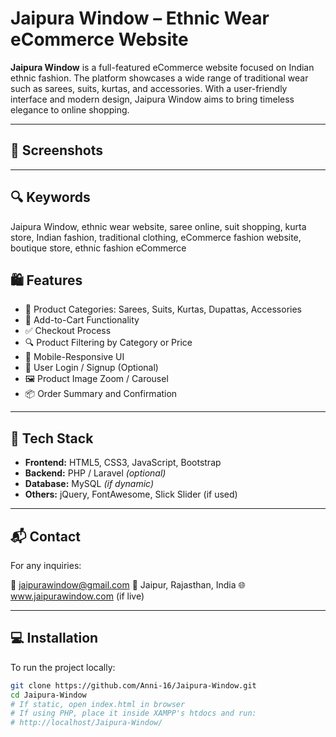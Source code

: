 # Jaipura Window – Ethnic Wear eCommerce Website

**Jaipura Window** is a full-featured eCommerce website focused on Indian ethnic fashion. The platform showcases a wide range of traditional wear such as sarees, suits, kurtas, and accessories. With a user-friendly interface and modern design, Jaipura Window aims to bring timeless elegance to online shopping.

---
## 📸 Screenshots

---
## 🔍 Keywords
Jaipura Window, ethnic wear website, saree online, suit shopping, kurta store, Indian fashion, traditional clothing, eCommerce fashion website, boutique store, ethnic fashion eCommerce



## 🛍️ Features

- 🧵 Product Categories: Sarees, Suits, Kurtas, Dupattas, Accessories
- 🛒 Add-to-Cart Functionality
- ✅ Checkout Process
- 🔍 Product Filtering by Category or Price
- 📱 Mobile-Responsive UI
- 🔐 User Login / Signup (Optional)
- 🖼️ Product Image Zoom / Carousel
- 📦 Order Summary and Confirmation

---

## 🧰 Tech Stack

- **Frontend:** HTML5, CSS3, JavaScript, Bootstrap
- **Backend:** PHP / Laravel *(optional)*
- **Database:** MySQL *(if dynamic)*
- **Others:** jQuery, FontAwesome, Slick Slider (if used)

---



## 📬 Contact
For any inquiries:

📧 jaipurawindow@gmail.com
📍 Jaipur, Rajasthan, India
🌐 www.jaipurawindow.com (if live)

---

## 💻 Installation

To run the project locally:

```bash
git clone https://github.com/Anni-16/Jaipura-Window.git
cd Jaipura-Window
# If static, open index.html in browser
# If using PHP, place it inside XAMPP's htdocs and run:
# http://localhost/Jaipura-Window/
